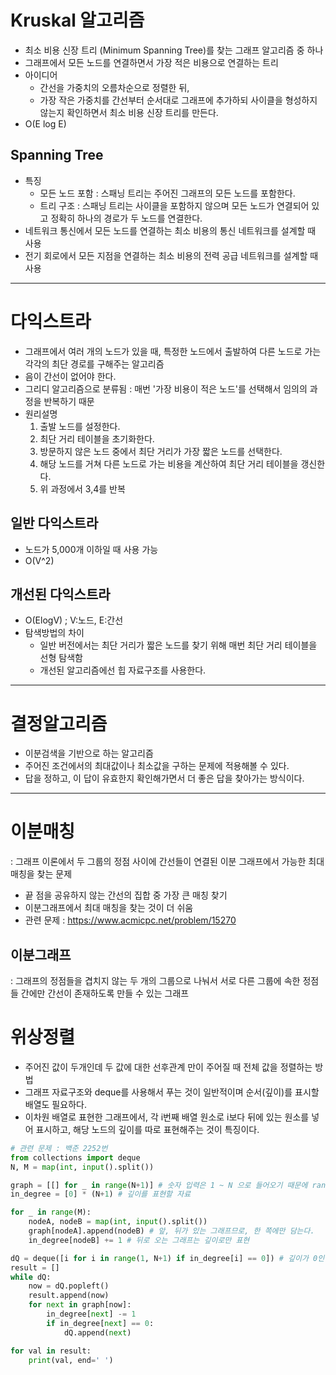 # Kruskal 알고리즘
- 최소 비용 신장 트리 (Minimum Spanning Tree)를 찾는 그래프 알고리즘 중 하나
- 그래프에서 모든 노드를 연결하면서 가장 적은 비용으로 연결하는 트리 
- 아이디어 
  - 간선을 가중치의 오름차순으로 정렬한 뒤,
  - 가장 작은 가중치를 간선부터 순서대로 그래프에 추가하되 사이클을 형성하지 않는지 확인하면서 최소 비용 신장 트리를 만든다.
-  O(E log E)
## Spanning Tree
- 특징
  - 모든 노드 포함 : 스패닝 트리는 주어진 그래프의 모든 노드를 포함한다.
  - 트리 구조 : 스패닝 트리는 사이클을 포함하지 않으며 모든 노드가 연결되어 있고 정확히 하나의 경로가 두 노드를 연결한다.
- 네트워크 통신에서 모든 노드를 연결하는 최소 비용의 통신 네트워크를 설계할 때 사용
- 전기 회로에서 모든 지점을 연결하는 최소 비용의 전력 공급 네트워크를 설계할 때 사용 

---

# 다익스트라
- 그래프에서 여러 개의 노드가 있을 때, 특정한 노드에서 출발하여 다른 노드로 가는 각각의 최단 경로를 구해주는 알고리즘
- 음이 간선이 없어야 한다.
- 그리디 알고리즘으로 분류됨 : 매번 '가장 비용이 적은 노드'를 선택해서 임의의 과정을 반복하기 때문
- 원리설명
  1. 출발 노드를 설정한다.
  2. 최단 거리 테이블을 초기화한다.
  3. 방문하지 않은 노드 중에서 최단 거리가 가장 짧은 노드를 선택한다.
  4. 해당 노드를 거쳐 다른 노드로 가는 비용을 계산하여 최단 거리 테이블을 갱신한다.
  5. 위 과정에서 3,4를 반복
## 일반 다익스트라
- 노드가 5,000개 이하일 때 사용 가능
- O(V^2)
## 개선된 다익스트라
- O(ElogV) ; V:노드, E:간선
- 탐색방법의 차이
  - 일반 버전에서는 최단 거리가 짧은 노드를 찾기 위해 매번 최단 거리 테이블을 선형 탐색함
  - 개선된 알고리즘에선 힙 자료구조를 사용한다. 
---
# 결정알고리즘
- 이분검색을 기반으로 하는 알고리즘
- 주어진 조건에서의 최대값이나 최소값을 구하는 문제에 적용해볼 수 있다. 
- 답을 정하고, 이 답이 유효한지 확인해가면서 더 좋은 답을 찾아가는 방식이다. 

--- 
# 이분매칭
: 그래프 이론에서 두 그룹의 정점 사이에 간선들이 연결된 이분 그래프에서 가능한 최대 매칭을 찾는 문제
- 끝 점을 공유하지 않는 간선의 집합 중 가장 큰 매칭 찾기 
- 이분그래프에서 최대 매칭을 찾는 것이 더 쉬움 
- 관련 문제 : https://www.acmicpc.net/problem/15270
## 이분그래프
: 그래프의 정점들을 겹치지 않는 두 개의 그룹으로 나눠서 서로 다른 그룹에 속한 정점들 간에만 간선이 존재하도록 만들 수 있는 그래프 

# 위상정렬
- 주어진 값이 두개인데 두 값에 대한 선후관계 만이 주어질 때 전체 값을 정렬하는 방법
- 그래프 자료구조와 deque를 사용해서 푸는 것이 일반적이며 순서(깊이)를 표시할 배열도 필요하다.
- 이차원 배열로 표현한 그래프에서, 각 i번째 배열 원소로 i보다 뒤에 있는 원소를 넣어 표시하고, 해당 노드의 깊이를 따로 표현해주는 것이 특징이다. 
```python
# 관련 문제 : 백준 2252번 
from collections import deque
N, M = map(int, input().split())

graph = [[] for _ in range(N+1)] # 숫자 입력은 1 ~ N 으로 들어오기 때문에 range(N+1)
in_degree = [0] * (N+1) # 깊이를 표현할 자료

for _ in range(M):
    nodeA, nodeB = map(int, input().split())
    graph[nodeA].append(nodeB) # 앞, 뒤가 있는 그래프므로, 한 쪽에만 담는다.
    in_degree[nodeB] += 1 # 뒤로 오는 그래프는 깊이로만 표현

dQ = deque([i for i in range(1, N+1) if in_degree[i] == 0]) # 깊이가 0인 노드를 큐에 넣는다
result = []
while dQ:
    now = dQ.popleft()
    result.append(now)
    for next in graph[now]:
        in_degree[next] -= 1
        if in_degree[next] == 0:
            dQ.append(next)

for val in result:
    print(val, end=' ')
```